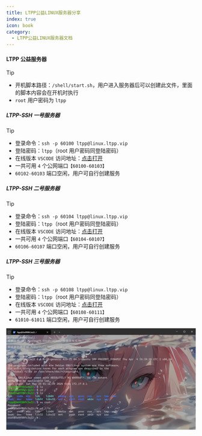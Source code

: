 ```yaml
---
title: LTPP公益LINUX服务器分享
index: true
icon: book
category:
  - LTPP公益LINUX服务器文档
---
```


<Share colorful />
<Catalog />

#### LTPP 公益服务器

> [!tip]
>
> - 开机脚本路径：`/shell/start.sh`，用户进入服务器后可以创建此文件，里面的脚本内容会在开机时执行
> - `root` 用户密码为 `ltpp`

##### LTPP-SSH 一号服务器

> [!tip]
>
> - 登录命令：`ssh -p 60100 ltpp@linux.ltpp.vip`
> - 登陆密码：`ltpp`（root 用户密码同登陆密码）
> - 在线版本 `VSCODE` 访问地址：[点击打开](http://linux.ltpp.vip:60101)
> - 一共可用 `4` 个公网端口`【60100-60103】`
> - `60102-60103` 端口空闲，用户可自行创建服务

##### LTPP-SSH 二号服务器

> [!tip]
>
> - 登录命令：`ssh -p 60104 ltpp@linux.ltpp.vip`
> - 登陆密码：`ltpp`（root 用户密码同登陆密码）
> - 在线版本 `VSCODE` 访问地址：[点击打开](http://linux.ltpp.vip:60105)
> - 一共可用 `4` 个公网端口`【60104-60107】`
> - `60106-60107` 端口空闲，用户可自行创建服务

##### LTPP-SSH 三号服务器

> [!tip]
>
> - 登录命令：`ssh -p 60108 ltpp@linux.ltpp.vip`
> - 登陆密码：`ltpp`（root 用户密码同登陆密码）
> - 在线版本 `VSCODE` 访问地址：[点击打开](http://linux.ltpp.vip:60109)
> - 一共可用 `4` 个公网端口`【60108-60111】`
> - `61010-61011` 端口空闲，用户可自行创建服务

![](markdown-images/image.png)
